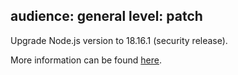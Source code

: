 audience: general
level: patch
---
Upgrade Node.js version to 18.16.1 (security release).

More information can be found [here](https://nodejs.org/en/blog/vulnerability/june-2023-security-releases).
